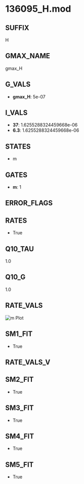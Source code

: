 # 136095_H.mod

## SUFFIX

H

## GMAX_NAME

gmax_H

## G_VALS

- **gmax_H**: 5e-07

## I_VALS

- **37**: 1.6255288324459668e-06
- **6.3**: 1.6255288324459668e-06

## STATES

- m

## GATES

- **m**: 1

## ERROR_FLAGS


## RATES

- True

## Q10_TAU

1.0

## Q10_G

1.0

## RATE_VALS

![m Plot](/Users/pbozelos/Dropbox/icg-Chai-Panos/supermodels/output_markdown_files/IH/136095_H.mod/images/m.png)

## SM1_FIT

- True

## RATE_VALS_V

## SM2_FIT

- True

## SM3_FIT

- True

## SM4_FIT

- True

## SM5_FIT

- True

